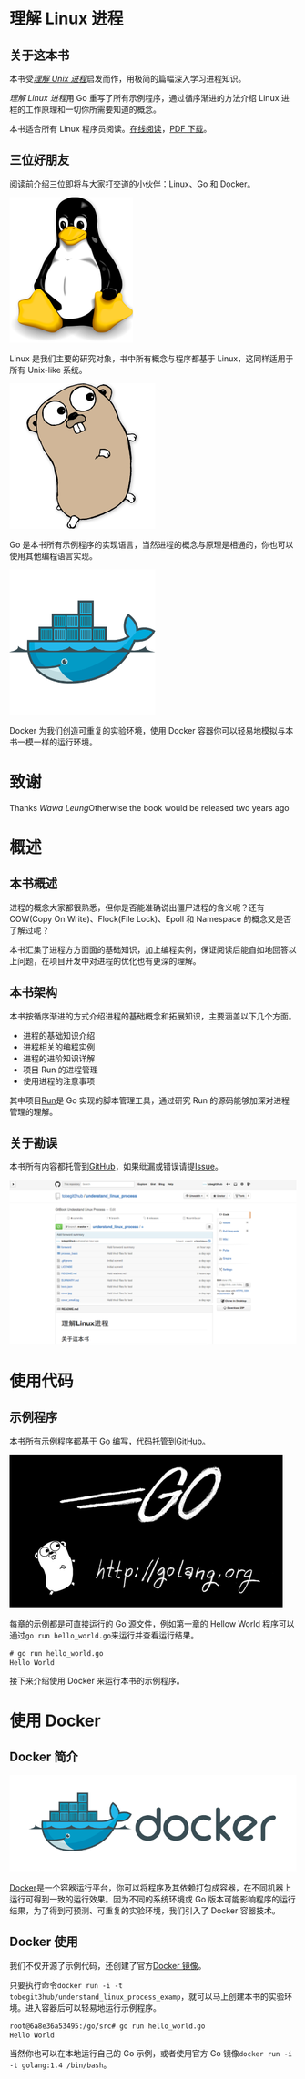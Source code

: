 # 理解 Linux 进程

## 关于这本书

本书受[*理解 Unix 进程*](http://www.duokan.com/book/41446)启发而作，用极简的篇幅深入学习进程知识。

*理解 Linux 进程*用 Go 重写了所有示例程序，通过循序渐进的方法介绍 Linux 进程的工作原理和一切你所需要知道的概念。

本书适合所有 Linux 程序员阅读。[在线阅读](http://www.linuxprocess.com)，[PDF 下载](https://github.com/tobegit3hub/understand_linux_process/blob/master/understan_linux_process.pdf?raw=true)。

## 三位好朋友

阅读前介绍三位即将与大家打交道的小伙伴：Linux、Go 和 Docker。

![](img/linux_logo.png)

Linux 是我们主要的研究对象，书中所有概念与程序都基于 Linux，这同样适用于所有 Unix-like 系统。

![](img/go_logo.png)

Go 是本书所有示例程序的实现语言，当然进程的概念与原理是相通的，你也可以使用其他编程语言实现。

![](img/docker_logo.png)

Docker 为我们创造可重复的实验环境，使用 Docker 容器你可以轻易地模拟与本书一模一样的运行环境。

# 致谢

Thanks *Wawa Leung*Otherwise the book would be released two years ago

# 概述

## 本书概述

进程的概念大家都很熟悉，但你是否能准确说出僵尸进程的含义呢？还有 COW(Copy On Write)、Flock(File Lock)、Epoll 和 Namespace 的概念又是否了解过呢？

本书汇集了进程方方面面的基础知识，加上编程实例，保证阅读后能自如地回答以上问题，在项目开发中对进程的优化也有更深的理解。

## 本书架构

本书按循序渐进的方式介绍进程的基础概念和拓展知识，主要涵盖以下几个方面。

*   进程的基础知识介绍
*   进程相关的编程实例
*   进程的进阶知识详解
*   项目 Run 的进程管理
*   使用进程的注意事项

其中项目[Run](https://github.com/runscripts/run)是 Go 实现的脚本管理工具，通过研究 Run 的源码能够加深对进程管理的理解。

## 关于勘误

本书所有内容都托管到[GitHub](https://github.com/tobegit3hub/understand_linux_process)，如果纰漏或错误请提[Issue](https://github.com/tobegit3hub/understand_linux_process/issues/new)。

![](img/github_screenshot.png)

# 使用代码

## 示例程序

本书所有示例程序都基于 Go 编写，代码托管到[GitHub](https://github.com/tobegit3hub/understand_linux_process_examples)。

![](img/go.png)

每章的示例都是可直接运行的 Go 源文件，例如第一章的 Hellow World 程序可以通过`go run hello_world.go`来运行并查看运行结果。

```
# go run hello_world.go
Hello World 
```

接下来介绍使用 Docker 来运行本书的示例程序。

# 使用 Docker

## Docker 简介

![](img/docker.png)

[Docker](https://github.com/docker/docker)是一个容器运行平台，你可以将程序及其依赖打包成容器，在不同机器上运行可得到一致的运行效果。因为不同的系统环境或 Go 版本可能影响程序的运行结果，为了得到可预测、可重复的实验环境，我们引入了 Docker 容器技术。

## Docker 使用

我们不仅开源了示例代码，还创建了官方[Docker 镜像](https://registry.hub.docker.com/u/tobegit3hub/understand_linux_process_examp/)。

只要执行命令`docker run -i -t tobegit3hub/understand_linux_process_examp`，就可以马上创建本书的实验环境。进入容器后可以轻易地运行示例程序。

```
root@6a8e36a53495:/go/src# go run hello_world.go
Hello World 
```

当然你也可以在本地运行自己的 Go 示例，或者使用官方 Go 镜像`docker run -i -t golang:1.4 /bin/bash`。